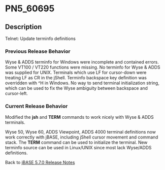 # PN5_60695

<PageHeader />

## Description

Telnet: Update terminfo definitions

### Previous Release Behavior

Wyse & ADDS terminfo for Windows were incomplete and contained errors. Some VT100 / VT220 functions were missing. No terminfo for Wyse & ADDS was supplied for UNIX. Terminals which use LF for cursor-down were treating LF as CR in the jShell. Terminfo backspace key definition was overridden with ^H in Windows. No way to send terminal initialization string, which can be used to fix the Wyse ambiguity between backspace and cursor-left.

### Current Release Behavior

Modified the **jsh** and **TERM** commands to work nicely with Wyse & ADDS terminals.

Wyse 50, Wyse 60, ADDS Viewpoint, ADDS 4000 terminal definitions now work correctly with jBASE, including jShell cursor movement and command stack. The **TERM** command can be used to initialize the terminal. New terminfo source can be used in Linux/UNIX since most lack Wyse/ADDS definitions.  

Back to [jBASE 5.7.0 Release Notes](./../README.md)
  
<PageFooter />
